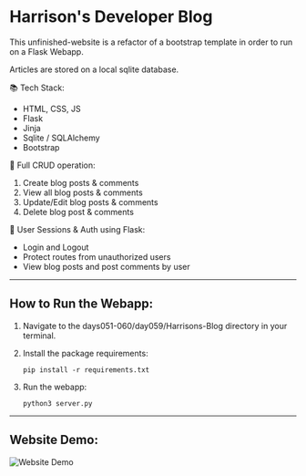 # Harrison's Developer Blog

This unfinished-website is a refactor of a bootstrap template in order to run on a Flask Webapp.

Articles are stored on a local sqlite database.

📚 Tech Stack:
- HTML, CSS, JS
- Flask
- Jinja
- Sqlite / SQLAlchemy
- Bootstrap

🧰 Full CRUD operation:
1. Create blog posts & comments 
2. View all blog posts & comments
3. Update/Edit blog posts & comments
4. Delete blog post & comments

🔐 User Sessions & Auth using Flask:
- Login and Logout
- Protect routes from unauthorized users
- View blog posts and post comments by user

___

## How to Run the Webapp:

1. Navigate to the days051-060/day059/Harrisons-Blog directory in your terminal.

2. Install the package requirements:
    ```
    pip install -r requirements.txt
    ```

3. Run the webapp:
    ```
    python3 server.py
    ```
___

## Website Demo:

![Website Demo](./demo.gif)